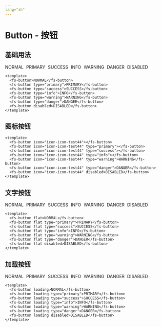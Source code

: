```yaml
---
lang="zh"
---
```


# Button - 按钮

## 基础用法

<div style="margin-top: 10px;">
  <fs-button  style="margin-right: 5px;">NORMAL</fs-button>
  <fs-button style="margin-right: 5px;" type="primary">PRIMARY</fs-button>
  <fs-button style="margin-right: 5px;" type="success">SUCCESS</fs-button>
  <fs-button style="margin-right: 5px;" type="info">INFO</fs-button>
  <fs-button style="margin-right: 5px;" type="warning">WARNING</fs-button>
  <fs-button style="margin-right: 5px;" type="danger">DANGER</fs-button>
  <fs-button disabled style="margin-right: 5px;">DISABLED</fs-button>
</div>

<script>
export default {
  data() {
    return {
      loading: false
    }
  },
  methods: {
    btnClick() {
      this.loading = true
      setTimeout(() => {
        this.loading = false
      }, 2000)
    }
  }
};
</script>

```vue
<template>
  <fs-button>NORMAL</fs-button>
  <fs-button type="primary">PRIMARY</fs-button>
  <fs-button type="success">SUCCESS</fs-button>
  <fs-button type="info">INFO</fs-button>
  <fs-button type="warning">WARNING</fs-button>
  <fs-button type="danger">DANGER</fs-button>
  <fs-button disabled>DISABLED</fs-button>
</template>
```


## 图标按钮

<template>
  <fs-button icon="icon-icon-test44"></fs-button>
  <fs-button icon="icon-icon-test45" type="primary"></fs-button>
  <fs-button icon="icon-icon-test46" type="success"></fs-button>
  <fs-button icon="icon-icon-test47" type="info"></fs-button>
  <fs-button icon="icon-icon-test48" type="warning">WARNING</fs-button>
  <fs-button icon="icon-icon-test49" type="danger">DANGER</fs-button>
  <fs-button icon="icon-icon-test50" disabled>DISABLED</fs-button>
</template>

```vue
<template>
  <fs-button icon="icon-icon-test44"></fs-button>
  <fs-button icon="icon-icon-test44" type="primary"></fs-button>
  <fs-button icon="icon-icon-test44" type="success"></fs-button>
  <fs-button icon="icon-icon-test44" type="info"></fs-button>
  <fs-button icon="icon-icon-test44" type="warning">WARNING</fs-button>
  <fs-button icon="icon-icon-test44" type="danger">DANGER</fs-button>
  <fs-button icon="icon-icon-test44" disabled>DISABLED</fs-button>
</template>
```


## 文字按钮

<div style="margin-top: 10px;">
  <fs-button flat style="margin-right: 5px;">NORMAL</fs-button>
  <fs-button flat style="margin-right: 5px;" type="primary">PRIMARY</fs-button>
  <fs-button flat style="margin-right: 5px;" type="success">SUCCESS</fs-button>
  <fs-button flat style="margin-right: 5px;" type="info">INFO</fs-button>
  <fs-button flat style="margin-right: 5px;" type="warning">WARNING</fs-button>
  <fs-button flat style="margin-right: 5px;" type="danger">DANGER</fs-button>
  <fs-button flat disabled style="margin-right: 5px;">DISABLED</fs-button>
</div>

```vue
<template>
  <fs-button flat>NORMAL</fs-button>
  <fs-button flat type="primary">PRIMARY</fs-button>
  <fs-button flat type="success">SUCCESS</fs-button>
  <fs-button flat type="info">INFO</fs-button>
  <fs-button flat type="warning">WARNING</fs-button>
  <fs-button flat type="danger">DANGER</fs-button>
  <fs-button flat disabled>DISABLED</fs-button>
</template>
```

## 加载按钮

<div style="margin-top: 10px;">
  <fs-button :loading="loading" style="margin-right: 5px;" @click="btnClick">NORMAL</fs-button>
  <fs-button :loading="loading" style="margin-right: 5px;" @click="btnClick" type="primary">PRIMARY</fs-button>
  <fs-button :loading="loading" style="margin-right: 5px;" @click="btnClick" type="success">SUCCESS</fs-button>
  <fs-button :loading="loading" style="margin-right: 5px;" @click="btnClick" type="info">INFO</fs-button>
  <fs-button loading style="margin-right: 5px;" type="warning">WARNING</fs-button>
  <fs-button loading style="margin-right: 5px;" type="danger">DANGER</fs-button>  
  <fs-button loading disabled style="margin-right: 5px;">DISABLED</fs-button>
</div>

```vue
<template>
  <fs-button loading>NORMAL</fs-button>
  <fs-button loading type="primary">PRIMARY</fs-button>
  <fs-button loading type="success">SUCCESS</fs-button>
  <fs-button loading type="info">INFO</fs-button>
  <fs-button loading type="warning">WARNING</fs-button>
  <fs-button loading type="danger">DANGER</fs-button>
  <fs-button loading disabled>DISABLED</fs-button>
</template>
```